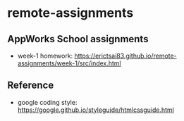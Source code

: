 # remote-assignments

## AppWorks School assignments
* week-1 homework: https://erictsai83.github.io/remote-assignments/week-1/src/index.html

## Reference
* google coding style: https://google.github.io/styleguide/htmlcssguide.html

